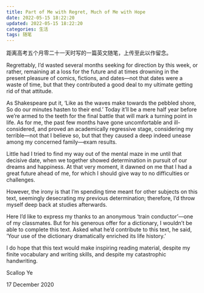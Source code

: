 ```yaml
---
title: Part of Me with Regret, Much of Me with Hope
date: 2022-05-15 18:22:20
updated: 2022-05-15 18:22:20
categories: 生活
tags: 随笔
---
```


距离高考五个月零二十一天时写的一篇英文随笔，上传至此以作留念。

<!-- more -->

Regrettably, I’d wasted several months seeking for direction by this week, or rather, remaining at a loss for the future and at times drowning in the present pleasure of comics, fictions, and dates—not that dates were a waste of time, but that they contributed a good deal to my ultimate getting rid of that attitude.

As Shakespeare put it, ‘Like as the waves make towards the pebbled shore, So do our minutes hasten to their end.’ Today it’ll be a mere half year before we’re armed to the teeth for the final battle that will mark a turning point in life. As for me, the past few months have gone uncomfortable and ill-considered, and proved an academically regressive stage, considering my terrible—not that I believe so, but that they caused a deep indeed unease among my concerned family—exam results.

Little had I tried to find my way out of the mental maze in me until that decisive date, when we together showed determination in pursuit of our dreams and happiness. At that very moment, it dawned on me that I had a great future ahead of me, for which I should give way to no difficulties or challenges.

However, the irony is that I’m spending time meant for other subjects on this text, seemingly desecrating my previous determination; therefore, I’d throw myself deep back at studies afterwards.

Here I’d like to express my thanks to an anonymous ‘train conductor’—one of my classmates. But for his generous offer for a dictionary, I wouldn’t be able to complete this text. Asked what he’d contribute to this text, he said, ‘Your use of the dictionary dramatically enriched its life history.’

I do hope that this text would make inspiring reading material, despite my finite vocabulary and writing skills, and despite my catastrophic handwriting.

Scallop Ye

17 December 2020
